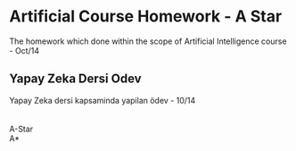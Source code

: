 Artificial Course Homework - A Star
=========
The homework which done within the scope of Artificial Intelligence course - Oct/14<br>

Yapay Zeka Dersi Odev
------------------
Yapay Zeka dersi kapsaminda yapilan ödev - 10/14<br>
<br><br>
A-Star<br>
A*

